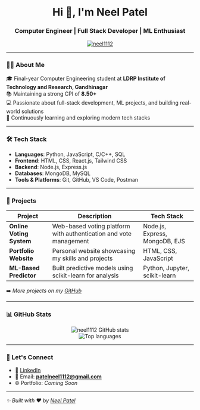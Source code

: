 <h1 align="center">Hi 👋, I'm Neel Patel</h1>
<h3 align="center">Computer Engineer | Full Stack Developer | ML Enthusiast</h3>

<p align="center">
  <a href="https://github.com/neel1112">
    <img src="https://komarev.com/ghpvc/?username=neel1112&label=Profile%20views&color=0e75b6&style=flat" alt="neel1112" />
  </a>
</p>

---

### 🧑‍💻 About Me

🎓 Final-year Computer Engineering student at **LDRP Institute of Technology and Research, Gandhinagar**  
📚 Maintaining a strong CPI of **8.50+**  
💻 Passionate about full-stack development, ML projects, and building real-world solutions  
🚀 Continuously learning and exploring modern tech stacks

---

### 🛠️ Tech Stack

- **Languages**: Python, JavaScript, C/C++, SQL  
- **Frontend**: HTML, CSS, React.js, Tailwind CSS  
- **Backend**: Node.js, Express.js  
- **Databases**: MongoDB, MySQL  
- **Tools & Platforms**: Git, GitHub, VS Code, Postman

---

### 🌟 Projects

| Project | Description | Tech Stack |
|--------|-------------|------------|
| **Online Voting System** | Web-based voting platform with authentication and vote management | Node.js, Express, MongoDB, EJS |
| **Portfolio Website** | Personal website showcasing my skills and projects | HTML, CSS, JavaScript |
| **ML-Based Predictor** | Built predictive models using scikit-learn for analysis | Python, Jupyter, scikit-learn |

➡️ *More projects on my [GitHub](https://github.com/neel1112?tab=repositories)*

---

### 📊 GitHub Stats

<p align="center">
  <img src="https://github-readme-stats.vercel.app/api?username=neel1112&show_icons=true&theme=radical" alt="neel1112 GitHub stats" />
  <br/>
  <img src="https://github-readme-stats.vercel.app/api/top-langs/?username=neel1112&layout=compact&theme=radical" alt="Top languages" />
</p>

---

### 🔗 Let's Connect

- 💼 [LinkedIn](https://www.linkedin.com/in/neel-patel-7995b6269)
- 📧 Email: **patelneel1112@gmail.com**
- 🌐 Portfolio: *Coming Soon*

---

*✨ Built with ❤️ by [Neel Patel](https://github.com/neel1112)*  
